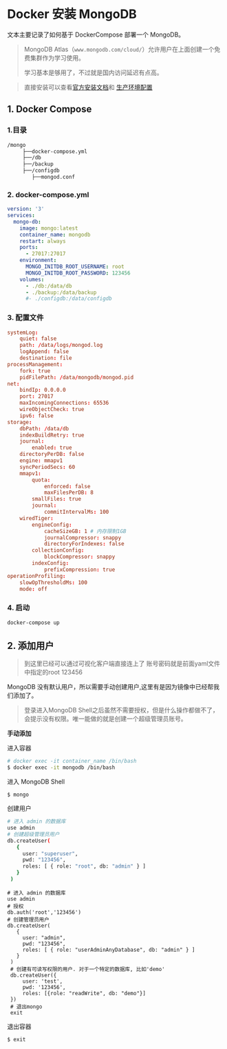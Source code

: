 # Docker 安装 MongoDB

文本主要记录了如何基于 DockerCompose 部署一个 MongoDB。

> MongoDB Atlas（`www.mongodb.com/cloud/`）允许用户在上面创建一个免费集群作为学习使用。
>
> 学习基本是够用了，不过就是国内访问延迟有点高。



> 直接安装可以查看[官方安装文档](https://docs.mongodb.com/manual/installation/)和 [生产环境配置](https://docs.mongodb.com/manual/administration/production-notes/)



## 1. Docker Compose

### 1.目录

```sh
/mongo
     ├──docker-compose.yml
     ├──/db
     ├──/backup
     ├──/configdb
        ├──mongod.conf
```

### 2. docker-compose.yml

```yml
version: '3'
services:
  mongo-db:
    image: mongo:latest
    container_name: mongodb
    restart: always
    ports:
      - 27017:27017
    environment:
      MONGO_INITDB_ROOT_USERNAME: root
      MONGO_INITDB_ROOT_PASSWORD: 123456
    volumes:
      - ./db:/data/db
      - ./backup:/data/backup
      #- ./configdb:/data/configdb
```



### 3. 配置文件

```conf
systemLog:
    quiet: false
    path: /data/logs/mongod.log
    logAppend: false
    destination: file
processManagement:
    fork: true
    pidFilePath: /data/mongodb/mongod.pid
net:
    bindIp: 0.0.0.0
    port: 27017
    maxIncomingConnections: 65536
    wireObjectCheck: true
    ipv6: false   
storage:
    dbPath: /data/db
    indexBuildRetry: true
    journal:
        enabled: true
    directoryPerDB: false
    engine: mmapv1
    syncPeriodSecs: 60
    mmapv1:
        quota:
            enforced: false
            maxFilesPerDB: 8
        smallFiles: true   
        journal:
            commitIntervalMs: 100
    wiredTiger:
        engineConfig:
            cacheSizeGB: 1 # 内存限制1GB
            journalCompressor: snappy
            directoryForIndexes: false   
        collectionConfig:
            blockCompressor: snappy
        indexConfig:
            prefixCompression: true
operationProfiling:
    slowOpThresholdMs: 100
    mode: off
```



### 4. 启动

```sh
docker-compose up
```





## 2. 添加用户

> 到这里已经可以通过可视化客户端直接连上了
> 账号密码就是前面yaml文件中指定的root 123456



MongoDB 没有默认用户，所以需要手动创建用户,这里有是因为镜像中已经帮我们添加了。

> 登录进入MongoDB Shell之后虽然不需要授权，但是什么操作都做不了，会提示没有权限。唯一能做的就是创建一个超级管理员账号。

**手动添加**

进入容器

```sh
# docker exec -it container_name /bin/bash
$ docker exec -it mongodb /bin/bash
```

进入 MongoDB Shell

```shell
$ mongo
```

 创建用户

```sh
# 进入 admin 的数据库
use admin
# 创建超级管理员用户
db.createUser(
   {
     user: "superuser",
     pwd: "123456",
     roles: [ { role: "root", db: "admin" } ]
   }
 )
```



```shell
# 进入 admin 的数据库
use admin
# 授权
db.auth('root','123456')
# 创建管理员用户
db.createUser(
   {
     user: "admin",
     pwd: "123456",
     roles: [ { role: "userAdminAnyDatabase", db: "admin" } ]
   }
 )
 # 创建有可读写权限的用户. 对于一个特定的数据库, 比如'demo'
 db.createUser({
     user: 'test',
     pwd: '123456',
     roles: [{role: "readWrite", db: "demo"}]
 })
 # 退出mongo
 exit
```

退出容器

```sh
$ exit
```